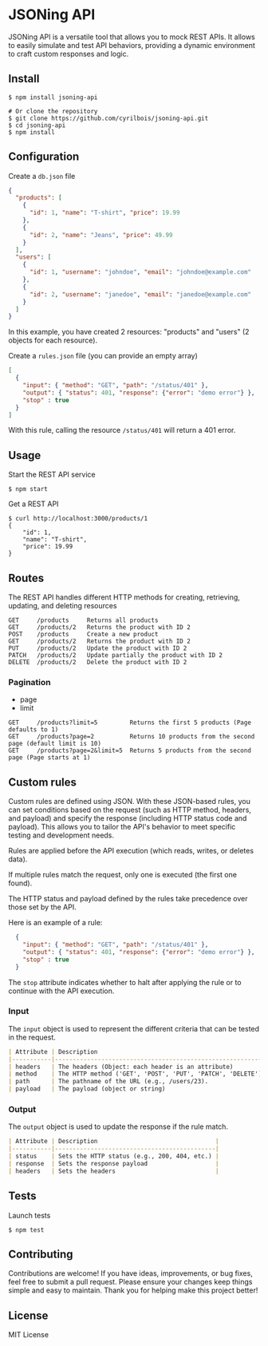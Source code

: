 # JSONing API

JSONing API is a versatile tool that allows you to mock REST APIs. It allows to easily simulate and test API behaviors, providing a dynamic environment to craft custom responses and logic.

## Install

```shell
$ npm install jsoning-api

# Or clone the repository
$ git clone https://github.com/cyrilbois/jsoning-api.git
$ cd jsoning-api
$ npm install
```

## Configuration

Create a `db.json` file

```json
{
  "products": [
    {
      "id": 1, "name": "T-shirt", "price": 19.99
    },
    {
      "id": 2, "name": "Jeans", "price": 49.99
    }
  ],
  "users": [
    {
      "id": 1, "username": "johndoe", "email": "johndoe@example.com"
    },
    {
      "id": 2, "username": "janedoe", "email": "janedoe@example.com"
    }
  ]
}
```
In this example, you have created 2 resources: "products" and "users" (2 objects for each resource).

Create a `rules.json` file (you can provide an empty array)

```json
[
  {
    "input": { "method": "GET", "path": "/status/401" }, 
    "output": { "status": 401, "response": {"error": "demo error"} },
    "stop" : true
  }
]
```

With this rule, calling the resource `/status/401` will return a 401 error. 

## Usage

Start the REST API service

```shell
$ npm start
```

Get a REST API

```shell
$ curl http://localhost:3000/products/1
{
    "id": 1,
    "name": "T-shirt",
    "price": 19.99
}
```

## Routes

The REST API handles different HTTP methods for creating, retrieving, updating, and deleting resources


```
GET     /products     Returns all products
GET     /products/2   Returns the product with ID 2
POST    /products     Create a new product
GET     /products/2   Returns the product with ID 2
PUT     /products/2   Update the product with ID 2
PATCH   /products/2   Update partially the product with ID 2
DELETE  /products/2   Delete the product with ID 2
```

### Pagination

- page
- limit 

```
GET     /products?limit=5         Returns the first 5 products (Page defaults to 1)
GET     /products?page=2          Returns 10 products from the second page (default limit is 10)
GET     /products?page=2&limit=5  Returns 5 products from the second page (Page starts at 1)
```

## Custom rules

Custom rules are defined using JSON. With these JSON-based rules, you can set conditions based on the request (such as HTTP method, headers, and payload) and specify the response (including HTTP status code and payload). This allows you to tailor the API's behavior to meet specific testing and development needs.

Rules are applied before the API execution (which reads, writes, or deletes data).

If multiple rules match the request, only one is executed (the first one found).

The HTTP status and payload defined by the rules take precedence over those set by the API.

Here is an example of a rule:
```json
  {
    "input": { "method": "GET", "path": "/status/401" }, 
    "output": { "status": 401, "response": {"error": "demo error"} },
    "stop" : true
  }
```

The `stop` attribute indicates whether to halt after applying the rule or to continue with the API execution.

### Input

The `input` object is used to represent the different criteria that can be tested in the request.


```md
| Attribute | Description                                                 |
|-----------|-------------------------------------------------------------|
| headers   | The headers (Object: each header is an attribute)           |
| method    | The HTTP method ('GET', 'POST', 'PUT', 'PATCH', 'DELETE')   |
| path      | The pathname of the URL (e.g., /users/23).                  |
| payload   | The payload (object or string)                              |
```

###  Output

The `output` object is used to update the response if the rule match.

```md
| Attribute | Description                                 |
|-----------|---------------------------------------------|
| status    | Sets the HTTP status (e.g., 200, 404, etc.) |
| response  | Sets the response payload                   |
| headers   | Sets the headers                            |
```

## Tests

Launch tests

```shell
$ npm test
```

## Contributing
Contributions are welcome! If you have ideas, improvements, or bug fixes, feel free to submit a pull request. Please ensure your changes keep things simple and easy to maintain. Thank you for helping make this project better!

## License

MIT License
